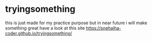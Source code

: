 # tryingsomething
this is just made for my practice purpose but in near future i will make something great
have a look at this site https://snehajha-coder.github.io/tryingsomething/
